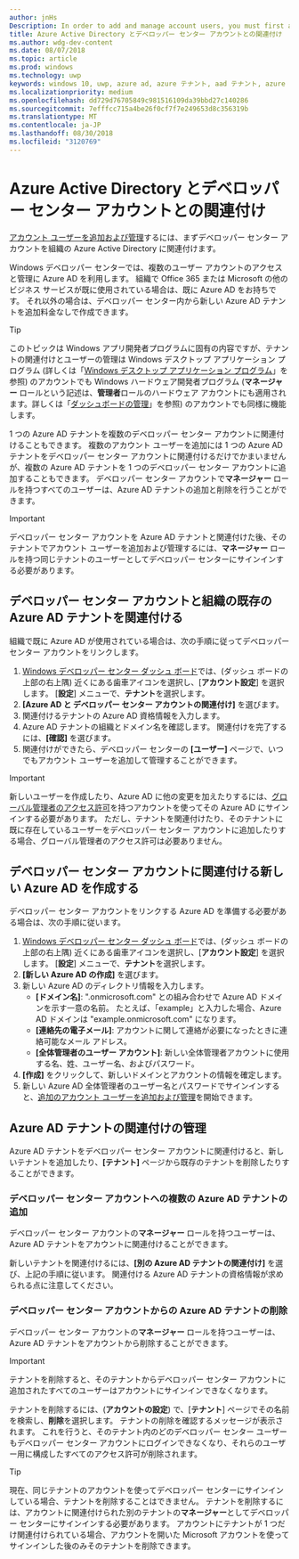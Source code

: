 ```yaml
---
author: jnHs
Description: In order to add and manage account users, you must first associate your Dev Center account with your organization's Azure Active Directory.
title: Azure Active Directory とデベロッパー センター アカウントとの関連付け
ms.author: wdg-dev-content
ms.date: 08/07/2018
ms.topic: article
ms.prod: windows
ms.technology: uwp
keywords: windows 10, uwp, azure ad, azure テナント, aad テナント, azure ad テナント, テナント管理, テナント
ms.localizationpriority: medium
ms.openlocfilehash: dd729d76705849c981516109da39bbd27c140286
ms.sourcegitcommit: 7efffcc715a4be26f0cf7f7e249653d8c356319b
ms.translationtype: MT
ms.contentlocale: ja-JP
ms.lasthandoff: 08/30/2018
ms.locfileid: "3120769"
---
```

# <a name="associate-azure-active-directory-with-your-dev-center-account"></a>Azure Active Directory とデベロッパー センター アカウントとの関連付け

[アカウント ユーザーを追加および管理](add-users-groups-and-azure-ad-applications.md)するには、まずデベロッパー センター アカウントを組織の Azure Active Directory に関連付けます。 

Windows デベロッパー センターでは、複数のユーザー アカウントのアクセスと管理に Azure AD を利用します。 組織で Office 365 または Microsoft の他のビジネス サービスが既に使用されている場合は、既に Azure AD をお持ちです。 それ以外の場合は、デベロッパー センター内から新しい Azure AD テナントを追加料金なしで作成できます。

> [!TIP]
> このトピックは Windows アプリ開発者プログラムに固有の内容ですが、テナントの関連付けとユーザーの管理は Windows デスクトップ アプリケーション プログラム (詳しくは「[Windows デスクトップ アプリケーション プログラム](https://docs.microsoft.com/windows/desktop/appxpkg/windows-desktop-application-program#add-and-manage-account-users)」を参照) のアカウントでも Windows ハードウェア開発者プログラム (**マネージャー** ロールという記述は、**管理者**ロールのハードウェア アカウントにも適用されます。詳しくは「[ダッシュボードの管理](https://docs.microsoft.com/windows-hardware/drivers/dashboard/dashboard-administration)」を参照) のアカウントでも同様に機能します。

1 つの Azure AD テナントを複数のデベロッパー センター アカウントに関連付けることもできます。 複数のアカウント ユーザーを追加には 1 つの Azure AD テナントをデベロッパー センター アカウントに関連付けるだけでかまいませんが、複数の Azure AD テナントを 1 つのデベロッパー センター アカウントに追加することもできます。 デベロッパー センター アカウントで**マネージャー** ロールを持つすべてのユーザーは、Azure AD テナントの追加と削除を行うことができます。

> [!IMPORTANT]
> デベロッパー センター アカウントを Azure AD テナントと関連付けた後、そのテナントでアカウント ユーザーを追加および管理するには、**マネージャー** ロールを持つ同じテナントのユーザーとしてデベロッパー センターにサインインする必要があります。


## <a name="associate-your-dev-center-account-with-your-organizations-existing-azure-ad-tenant"></a>デベロッパー センター アカウントと組織の既存の Azure AD テナントを関連付ける

組織で既に Azure AD が使用されている場合は、次の手順に従ってデベロッパー センター アカウントをリンクします。

1.  [Windows デベロッパー センター ダッシュ ボード](https://partner.microsoft.com/dashboard)では、(ダッシュ ボードの上部の右上隅) 近くにある歯車アイコンを選択し、[**アカウント設定**] を選択します。 [**設定**] メニューで、**テナント**を選択します。
2.  **[Azure AD と デベロッパー センター アカウントの関連付け]** を選びます。
3.  関連付けるテナントの Azure AD 資格情報を入力します。
4.  Azure AD テナントの組織とドメイン名を確認します。 関連付けを完了するには、**[確認]** を選びます。
5.  関連付けができたら、デベロッパー センターの **[ユーザー]** ページで、いつでもアカウント ユーザーを追加して管理することができます。

> [!IMPORTANT]
> 新しいユーザーを作成したり、Azure AD に他の変更を加えたりするには、[グローバル管理者のアクセス許可](https://docs.microsoft.com/azure/active-directory/users-groups-roles/directory-assign-admin-roles)を持つアカウントを使ってその Azure AD にサインインする必要があります。 ただし、テナントを関連付けたり、そのテナントに既に存在しているユーザーをデベロッパー センター アカウントに追加したりする場合、グローバル管理者のアクセス許可は必要ありません。


## <a name="create-a-brand-new-azure-ad-to-associate-with-your-dev-center-account"></a>デベロッパー センター アカウントに関連付ける新しい Azure AD を作成する

デベロッパー センター アカウントをリンクする Azure AD を準備する必要がある場合は、次の手順に従います。

1.  [Windows デベロッパー センター ダッシュ ボード](https://partner.microsoft.com/dashboard)では、(ダッシュ ボードの上部の右上隅) 近くにある歯車アイコンを選択し、[**アカウント設定**] を選択します。 [**設定**] メニューで、**テナント**を選択します。
2.  **[新しい Azure AD の作成]** を選びます。
3.  新しい Azure AD のディレクトリ情報を入力します。
    - **[ドメイン名]**: ".onmicrosoft.com" との組み合わせで Azure AD ドメインを示す一意の名前。 たとえば、「example」と入力した場合、Azure AD ドメインは "example.onmicrosoft.com" になります。
    - **[連絡先の電子メール]**: アカウントに関して連絡が必要になったときに連絡可能なメール アドレス。
    - **[全体管理者のユーザー アカウント]**: 新しい全体管理者アカウントに使用する名、姓、ユーザー名、およびパスワード。
4.  **[作成]** をクリックして、新しいドメインとアカウントの情報を確定します。
5.  新しい Azure AD 全体管理者のユーザー名とパスワードでサインインすると、[追加のアカウント ユーザーを追加および管理](add-users-groups-and-azure-ad-applications.md)を開始できます。


## <a name="manage-azure-ad-tenant-associations"></a>Azure AD テナントの関連付けの管理

Azure AD テナントをデベロッパー センター アカウントに関連付けると、新しいテナントを追加したり、**[テナント]** ページから既存のテナントを削除したりすることができます。


### <a name="add-multiple-azure-ad-tenants-to-your-dev-center-account"></a>デベロッパー センター アカウントへの複数の Azure AD テナントの追加

デベロッパー センター アカウントの**マネージャー** ロールを持つユーザーは、Azure AD テナントをアカウントに関連付けることができます。

新しいテナントを関連付けるには、**[別の Azure AD テナントの関連付け]** を選び、上記の手順に従います。 関連付ける Azure AD テナントの資格情報が求められる点に注意してください。


### <a name="remove-an-azure-ad-tenant-from-your-dev-center-account"></a>デベロッパー センター アカウントからの Azure AD テナントの削除

デベロッパー センター アカウントの**マネージャー** ロールを持つユーザーは、Azure AD テナントをアカウントから削除することができます。

> [!IMPORTANT]
> テナントを削除すると、そのテナントからデベロッパー センター アカウントに追加されたすべてのユーザーはアカウントにサインインできなくなります。 

テナントを削除するには、(**アカウントの設定**) で、[**テナント**] ページでその名前を検索し、**削除**を選択します。 テナントの削除を確認するメッセージが表示されます。 これを行うと、そのテナント内のどのデベロッパー センター ユーザーもデベロッパー センター アカウントにログインできなくなり、それらのユーザー用に構成したすべてのアクセス許可が削除されます。

> [!TIP]
> 現在、同じテナントのアカウントを使ってデベロッパー センターにサインインしている場合、テナントを削除することはできません。 テナントを削除するには、アカウントに関連付けられた別のテナントの**マネージャー**としてデベロッパー センターにサインインする必要があります。 アカウントにテナントが 1 つだけ関連付けられている場合、アカウントを開いた Microsoft アカウントを使ってサインインした後のみそのテナントを削除できます。


